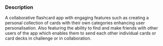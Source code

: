 ### Description

A collaborative flashcard app with engaging features such as creating a personal collection of cards with their own categories enhancing user personalisation. Also featuring the ability to find and make friends with other users of the app which enables them to send each other individual cards or card decks in challenge or in collaboration.